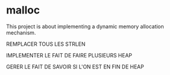 # malloc
 This project is about implementing a dynamic memory allocation mechanism.


REMPLACER TOUS LES STRLEN

IMPLEMENTER LE FAIT DE FAIRE PLUSIEURS HEAP

GERER LE FAIT DE SAVOIR SI L'ON EST EN FIN DE HEAP
